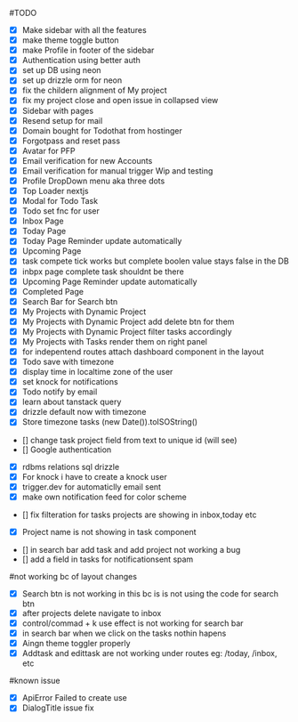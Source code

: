 #TODO

- [x] Make sidebar with all the features
- [x] make theme toggle button
- [x] make Profile in footer of the sidebar
- [x] Authentication using better auth
- [x] set up DB using neon
- [x] set up drizzle orm for neon
- [x] fix the childern alignment of My project
- [x] fix my project close and open issue in collapsed view
- [x] Sidebar with pages
- [x] Resend setup for mail
- [x] Domain bought for Todothat from hostinger
- [x] Forgotpass and reset pass
- [x] Avatar for PFP
- [x] Email verification for new Accounts
- [x] Email verification for manual trigger Wip and testing
- [x] Profile DropDown menu aka three dots
- [x] Top Loader nextjs
- [x] Modal for Todo Task
- [x] Todo set fnc for user
- [x] Inbox Page
- [x] Today Page
- [x] Today Page Reminder update automatically
- [x] Upcoming Page
- [x] task compete tick works but complete boolen value stays false in the DB
- [x] inbpx page complete task shouldnt be there
- [x] Upcoming Page Reminder update automatically
- [x] Completed Page
- [x] Search Bar for Search btn
- [x] My Projects with Dynamic Project
- [x] My Projects with Dynamic Project add delete btn for them
- [x] My Projects with Dynamic Project filter tasks accordingly
- [x] My Projects with Tasks render them on right panel
- [x] for indepentend routes attach dashboard component in the layout
- [x] Todo save with timezone
- [x] display time in localtime zone of the user
- [x] set knock for notifications
- [x] Todo notify by email
- [x] learn about tanstack query
- [x] drizzle default now with timezone
- [x] Store timezone tasks (new Date()).toISOString()
- [] change task project field from text to unique id (will see)
- [] Google authentication
- [x] rdbms relations sql drizzle
- [x] For knock i have to create a knock user
- [x] trigger.dev for automaticlly email sent
- [x] make own notification feed for color scheme
- [] fix filteration for tasks projects are showing in inbox,today etc 
- [x] Project name is not showing in task component 
- [] in search bar add task and add project not working a bug
- [] add a field in tasks for notificationsent spam

#not working bc of layout changes

- [x] Search btn is not working in this bc is is not using the code for search btn
- [x] after projects delete navigate to inbox
- [x] control/commad + k use effect is not working for search bar
- [x] in search bar when we click on the tasks nothin hapens
- [x] Aingn theme toggler properly
- [x] Addtask and edittask are not working under routes eg: /today, /inbox, etc

#known issue

- [x] ApiError Failed to create use
- [x] DialogTitle issue fix
